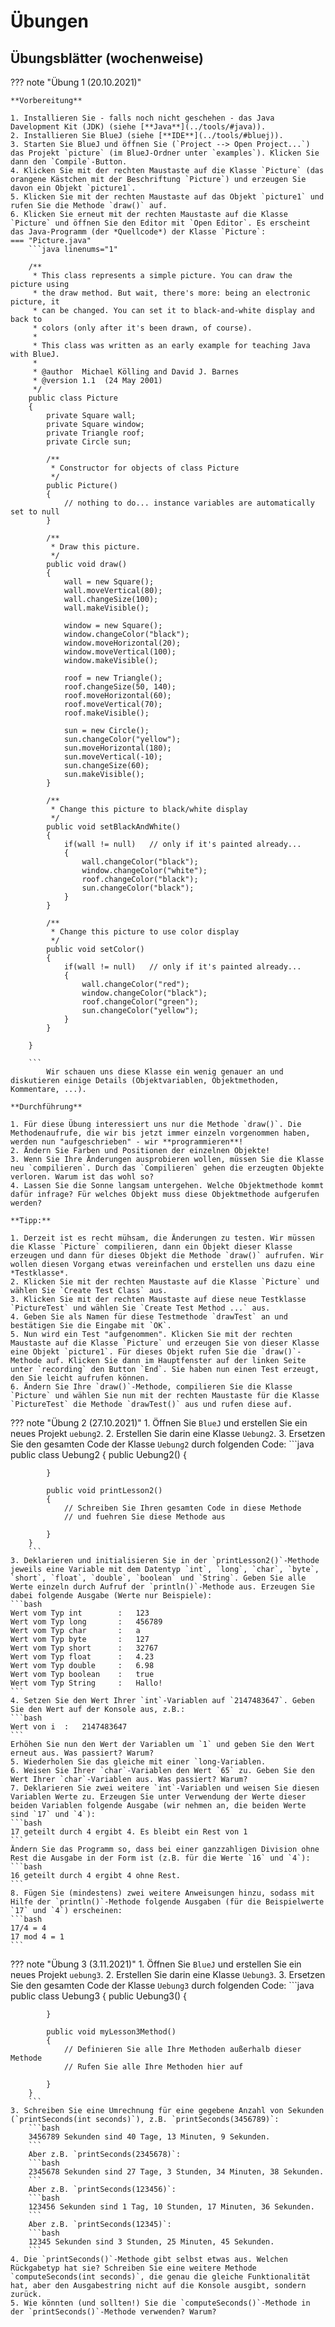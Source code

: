 # Übungen

## Übungsblätter (wochenweise)


??? note "Übung 1 (20.10.2021)"

	**Vorbereitung**

	1. Installieren Sie - falls noch nicht geschehen - das Java Davelopment Kit (JDK) (siehe [**Java**](../tools/#java)).
	2. Installieren Sie BlueJ (siehe [**IDE**](../tools/#bluej)). 
	3. Starten Sie BlueJ und öffnen Sie (`Project --> Open Project...`) das Projekt `picture` (im BlueJ-Ordner unter `examples`). Klicken Sie dann den `Compile`-Button.
	4. Klicken Sie mit der rechten Maustaste auf die Klasse `Picture` (das orangene Kästchen mit der Beschriftung `Picture`) und erzeugen Sie davon ein Objekt `picture1`. 
	5. Klicken Sie mit der rechten Maustaste auf das Objekt `picture1` und rufen Sie die Methode `draw()` auf. 
	6. Klicken Sie erneut mit der rechten Maustaste auf die Klasse `Picture` und öffnen Sie den Editor mit `Open Editor`. Es erscheint das Java-Programm (der *Quellcode*) der Klasse `Picture`:
	=== "Picture.java"
		```java linenums="1"
				
		/**
		 * This class represents a simple picture. You can draw the picture using
		 * the draw method. But wait, there's more: being an electronic picture, it
		 * can be changed. You can set it to black-and-white display and back to
		 * colors (only after it's been drawn, of course).
		 *
		 * This class was written as an early example for teaching Java with BlueJ.
		 * 
		 * @author  Michael Kölling and David J. Barnes
		 * @version 1.1  (24 May 2001)
		 */
		public class Picture
		{
		    private Square wall;
		    private Square window;
		    private Triangle roof;
		    private Circle sun;

		    /**
		     * Constructor for objects of class Picture
		     */
		    public Picture()
		    {
		        // nothing to do... instance variables are automatically set to null
		    }

		    /**
		     * Draw this picture.
		     */
		    public void draw()
		    {
		        wall = new Square();
		        wall.moveVertical(80);
		        wall.changeSize(100);
		        wall.makeVisible();

		        window = new Square();
		        window.changeColor("black");
		        window.moveHorizontal(20);
		        window.moveVertical(100);
		        window.makeVisible();

		        roof = new Triangle();
		        roof.changeSize(50, 140);
		        roof.moveHorizontal(60);
		        roof.moveVertical(70);
		        roof.makeVisible();

		        sun = new Circle();
		        sun.changeColor("yellow");
		        sun.moveHorizontal(180);
		        sun.moveVertical(-10);
		        sun.changeSize(60);
		        sun.makeVisible();
		    }

		    /**
		     * Change this picture to black/white display
		     */
		    public void setBlackAndWhite()
		    {
		        if(wall != null)   // only if it's painted already...
		        {
		            wall.changeColor("black");
		            window.changeColor("white");
		            roof.changeColor("black");
		            sun.changeColor("black");
		        }
		    }

		    /**
		     * Change this picture to use color display
		     */
		    public void setColor()
		    {
		        if(wall != null)   // only if it's painted already...
		        {
		            wall.changeColor("red");
		            window.changeColor("black");
		            roof.changeColor("green");
		            sun.changeColor("yellow");
		        }
		    }

		}

		```
			Wir schauen uns diese Klasse ein wenig genauer an und diskutieren einige Details (Objektvariablen, Objektmethoden, Kommentare, ...).

	**Durchführung**

	1. Für diese Übung interessiert uns nur die Methode `draw()`. Die Methodenaufrufe, die wir bis jetzt immer einzeln vorgenommen haben, werden nun "aufgeschrieben" - wir **programmieren**!
	2. Ändern Sie Farben und Positionen der einzelnen Objekte!
	3. Wenn Sie Ihre Änderungen ausprobieren wollen, müssen Sie die Klasse neu `compilieren`. Durch das `Compilieren` gehen die erzeugten Objekte verloren. Warum ist das wohl so?
	4. Lassen Sie die Sonne langsam untergehen. Welche Objektmethode kommt dafür infrage? Für welches Objekt muss diese Objektmethode aufgerufen werden?

	**Tipp:** 

	1. Derzeit ist es recht mühsam, die Änderungen zu testen. Wir müssen die Klasse `Picture` compilieren, dann ein Objekt dieser Klasse erzeugen und dann für dieses Objekt die Methode `draw()` aufrufen. Wir wollen diesen Vorgang etwas vereinfachen und erstellen uns dazu eine *Testklasse*. 
	2. Klicken Sie mit der rechten Maustaste auf die Klasse `Picture` und wählen Sie `Create Test Class` aus. 
	3. Klicken Sie mit der rechten Maustaste auf diese neue Testklasse `PictureTest` und wählen Sie `Create Test Method ...` aus. 
	4. Geben Sie als Namen für diese Testmethode `drawTest` an und bestätigen Sie die Eingabe mit `OK`. 
	5. Nun wird ein Test "aufgenommen". Klicken Sie mit der rechten Maustaste auf die Klasse `Picture` und erzeugen Sie von dieser Klasse eine Objekt `picture1`. Für dieses Objekt rufen Sie die `draw()`-Methode auf. Klicken Sie dann im Hauptfenster auf der linken Seite unter `recording` den Button `End`. Sie haben nun einen Test erzeugt, den Sie leicht aufrufen können. 
	6. Ändern Sie Ihre `draw()`-Methode, compilieren Sie die Klasse `Picture` und wählen Sie nun mit der rechten Maustaste für die Klasse `PictureTest` die Methode `drawTest()` aus und rufen diese auf. 



??? note "Übung 2 (27.10.2021)"
	1. Öffnen Sie `BlueJ` und erstellen Sie ein neues Projekt `uebung2`. 
	2. Erstellen Sie darin eine Klasse `Uebung2`. 
	3. Ersetzen Sie den gesamten Code der Klasse `Uebung2` durch folgenden Code:
		```java 
		public class Uebung2
		{
		    public Uebung2()
		    {
		        
		    }

		    public void printLesson2()
		    {
		        // Schreiben Sie Ihren gesamten Code in diese Methode
		        // und fuehren Sie diese Methode aus
		        
		    }
		}
		```
	3. Deklarieren und initialisieren Sie in der `printLesson2()`-Methode jeweils eine Variable mit dem Datentyp `int`, `long`, `char`, `byte`, `short`, `float`, `double`, `boolean` und `String`. Geben Sie alle Werte einzeln durch Aufruf der `println()`-Methode aus. Erzeugen Sie dabei folgende Ausgabe (Werte nur Beispiele):
	```bash
	Wert vom Typ int 		: 	123
	Wert vom Typ long 		: 	456789
	Wert vom Typ char 		: 	a
	Wert vom Typ byte 		: 	127
	Wert vom Typ short 		: 	32767
	Wert vom Typ float 		: 	4.23
	Wert vom Typ double		: 	6.98
	Wert vom Typ boolean	: 	true
	Wert vom Typ String		: 	Hallo!
	```
	4. Setzen Sie den Wert Ihrer `int`-Variablen auf `2147483647`. Geben Sie den Wert auf der Konsole aus, z.B.:	
	```bash
	Wert von i 	: 	2147483647
	```
	Erhöhen Sie nun den Wert der Variablen um `1` und geben Sie den Wert erneut aus. Was passiert? Warum?
	5. Wiederholen Sie das gleiche mit einer `long-Variablen.
	6. Weisen Sie Ihrer `char`-Variablen den Wert `65` zu. Geben Sie den Wert Ihrer `char`-Variablen aus. Was passiert? Warum?
	7. Deklarieren Sie zwei weitere `int`-Variablen und weisen Sie diesen Variablen Werte zu. Erzeugen Sie unter Verwendung der Werte dieser beiden Variablen folgende Ausgabe (wir nehmen an, die beiden Werte sind `17` und `4`):
	```bash 
	17 geteilt durch 4 ergibt 4. Es bleibt ein Rest von 1
	```
	Ändern Sie das Programm so, dass bei einer ganzzahligen Division ohne Rest die Ausgabe in der Form ist (z.B. für die Werte `16` und `4`): 
	```bash
	16 geteilt durch 4 ergibt 4 ohne Rest.
	```
	8. Fügen Sie (mindestens) zwei weitere Anweisungen hinzu, sodass mit Hilfe der `println()`-Methode folgende Ausgaben (für die Beispielwerte `17` und `4`) erscheinen: 
	```bash 
	17/4 = 4
	17 mod 4 = 1
	```



??? note "Übung 3 (3.11.2021)"
	1. Öffnen Sie `BlueJ` und erstellen Sie ein neues Projekt `uebung3`. 
	2. Erstellen Sie darin eine Klasse `Uebung3`. 
	3. Ersetzen Sie den gesamten Code der Klasse `Uebung3` durch folgenden Code:
		```java 
		public class Uebung3
		{
		    public Uebung3()
		    {
		        
		    }

		    public void myLesson3Method()
		    {
		        // Definieren Sie alle Ihre Methoden außerhalb dieser Methode
		        // Rufen Sie alle Ihre Methoden hier auf
		        
		    }
		}
		```
	3. Schreiben Sie eine Umrechnung für eine gegebene Anzahl von Sekunden (`printSeconds(int seconds)`), z.B. `printSeconds(3456789)`:
		```bash
		3456789 Sekunden sind 40 Tage, 13 Minuten, 9 Sekunden.
		```
		Aber z.B. `printSeconds(2345678)`:
		```bash
		2345678 Sekunden sind 27 Tage, 3 Stunden, 34 Minuten, 38 Sekunden.
		```
		Aber z.B. `printSeconds(123456)`:
		```bash
		123456 Sekunden sind 1 Tag, 10 Stunden, 17 Minuten, 36 Sekunden.
		```
		Aber z.B. `printSeconds(12345)`:
		```bash
		12345 Sekunden sind 3 Stunden, 25 Minuten, 45 Sekunden.
		```
	4. Die `printSeconds()`-Methode gibt selbst etwas aus. Welchen Rückgabetyp hat sie? Schreiben Sie eine weitere Methode `computeSeconds(int seconds)`, die genau die gleiche Funktionalität hat, aber den Ausgabestring nicht auf die Konsole ausgibt, sondern zurück. 
	5. Wie könnten (und sollten!) Sie die `computeSeconds()`-Methode in der `printSeconds()`-Methode verwenden? Warum?
